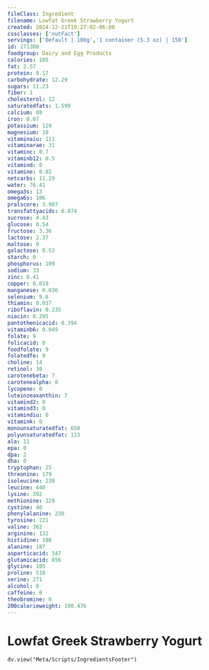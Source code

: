 ```yaml
---
fileClass: Ingredient
filename: Lowfat Greek Strawberry Yogurt
created: 2024-12-21T19:27:02-06:00
cssclasses: ['nutFact']
servings: ['Default | 100g','1 container (5.3 oz) | 150']
id: 171300
foodgroup: Dairy and Egg Products
calories: 105
fat: 2.57
protein: 8.17
carbohydrate: 12.29
sugars: 11.23
fiber: 1
cholesterol: 12
saturatedfats: 1.599
calcium: 88
iron: 0.07
potassium: 129
magnesium: 10
vitaminaiu: 111
vitaminarae: 31
vitaminc: 0.7
vitaminb12: 0.5
vitamind: 0
vitamine: 0.02
netcarbs: 11.29
water: 76.41
omega3s: 13
omega6s: 106
pralscore: 3.907
transfattyacids: 0.074
sucrose: 4.43
glucose: 0.54
fructose: 3.36
lactose: 2.37
maltose: 0
galactose: 0.53
starch: 0
phosphorus: 109
sodium: 33
zinc: 0.41
copper: 0.019
manganese: 0.036
selenium: 9.6
thiamin: 0.037
riboflavin: 0.235
niacin: 0.205
pantothenicacid: 0.394
vitaminb6: 0.049
folate: 9
folicacid: 0
foodfolate: 9
folatedfe: 9
choline: 14
retinol: 30
carotenebeta: 7
carotenealpha: 0
lycopene: 0
luteinzeaxanthin: 7
vitamind2: 0
vitamind3: 0
vitamindiu: 0
vitamink: 0
monounsaturatedfat: 650
polyunsaturatedfat: 113
ala: 11
epa: 0
dpa: 2
dha: 0
tryptophan: 25
threonine: 179
isoleucine: 238
leucine: 440
lysine: 392
methionine: 129
cystine: 40
phenylalanine: 238
tyrosine: 221
valine: 362
arginine: 132
histidine: 108
alanine: 187
asparticacid: 347
glutamicacid: 856
glycine: 105
proline: 518
serine: 271
alcohol: 0
caffeine: 0
theobromine: 0
200calorieweight: 190.476
---
```


# Lowfat Greek Strawberry Yogurt

```dataviewjs
dv.view("Meta/Scripts/IngredientsFooter")
```